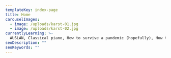 ```yaml
---
templateKey: index-page
title: Home
carouselImages:
  - image: /uploads/karst-01.jpg
  - image: /uploads/karst-02.jpg
currentlyLearning: >-
  AUSLAN, Classical piano, How to survive a pandemic (hopefully), How to have a work/life balance, The subtle art of not giving a fuck, 3D modelling + rendering
seoDescription: ""
seoKeywords: ""
---
```

